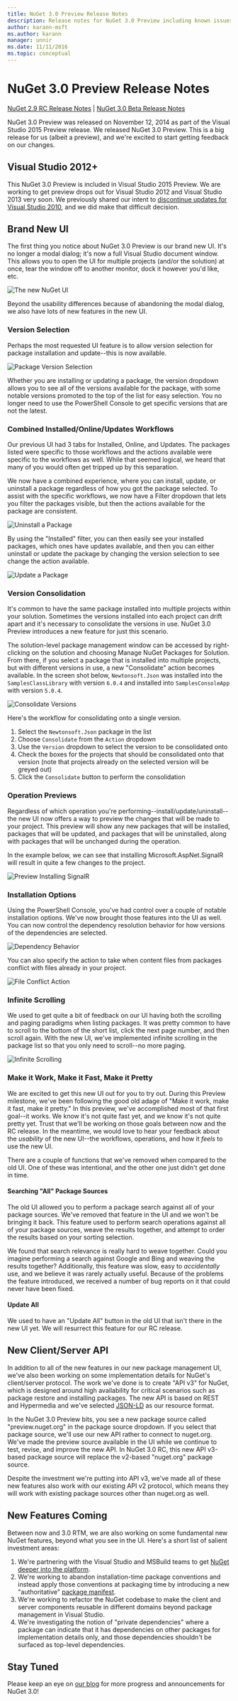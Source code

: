 ```yaml
---
title: NuGet 3.0 Preview Release Notes
description: Release notes for NuGet 3.0 Preview including known issues, bug fixes, added features, and DCRs.
author: karann-msft
ms.author: karann
manager: unnir
ms.date: 11/11/2016
ms.topic: conceptual
---
```


# NuGet 3.0 Preview Release Notes

[NuGet 2.9 RC Release Notes](../release-notes/nuget-2.9-rc.md) | [NuGet 3.0 Beta Release Notes](../release-notes/nuget-3.0-beta.md)

NuGet 3.0 Preview was released on November 12, 2014 as part of the Visual Studio 2015 Preview release. We released NuGet 3.0 Preview. This is a big release for us (albeit a preview), and we're excited to start getting feedback on our changes.

## Visual Studio 2012+

This NuGet 3.0 Preview is included in Visual Studio 2015 Preview. We are working to get preview drops out for Visual Studio 2012 and Visual Studio 2013 very soon. We previously shared our intent to [discontinue updates for Visual Studio 2010](http://blog.nuget.org/20141002/visual-studio-2010.html), and we did make that difficult decision.

## Brand New UI

The first thing you notice about NuGet 3.0 Preview is our brand new UI. It's no longer a modal dialog; it's now a full Visual Studio document window. This allows you to open the UI for multiple projects (and/or the solution) at once, tear the window off to another monitor, dock it however you'd like, etc.

![The new NuGet UI](./media/NuGet-3.0-Preview/new-ui.png)

Beyond the usability differences because of abandoning the modal dialog, we also have lots of new features in the new UI.

### Version Selection

Perhaps the most requested UI feature is to allow version selection for package installation and update--this is now available.

![Package Version Selection](./media/NuGet-3.0-Preview/version-selection.png)

Whether you are installing or updating a package, the version dropdown allows you to see all of the versions available for the package, with some notable versions promoted to the top of the list for easy selection. You no longer need to use the PowerShell Console to get specific versions that are not the latest.

### Combined Installed/Online/Updates Workflows

Our previous UI had 3 tabs for Installed, Online, and Updates. The packages listed were specific to those workflows and the actions available were specific to the workflows as well. While that seemed logical, we heard that many of you would often get tripped up by this separation.

We now have a combined experience, where you can install, update, or uninstall a package regardless of how you got the package selected. To assist with the specific workflows, we now have a Filter dropdown that lets you filter the packages visible, but then the actions available for the package are consistent.

![Uninstall a Package](./media/NuGet-3.0-Preview/uninstall-package.png)

By using the "Installed" filter, you can then easily see your installed packages, which ones have updates available, and then you can either uninstall or update the package by changing the version selection to see change the action available.

![Update a Package](./media/NuGet-3.0-Preview/update-package.png)

### Version Consolidation

It's common to have the same package installed into multiple projects within your solution. Sometimes the versions installed into each project can drift apart and it's necessary to consolidate the versions in use. NuGet 3.0 Preview introduces a new feature for just this scenario.

The solution-level package management window can be accessed by right-clicking on the solution and choosing Manage NuGet Packages for Solution. From there, if you select a package that is installed into multiple projects, but with different versions in use, a new "Consolidate" action becomes available. In the screen shot below, `Newtonsoft.Json` was installed into the `SamplesClassLibrary` with version `6.0.4` and installed into `SamplesConsoleApp` with version `5.0.4`.

![Consolidate Versions](./media/NuGet-3.0-Preview/consolidate.png)

Here's the workflow for consolidating onto a single version.

1. Select the `Newtonsoft.Json` package in the list
1. Choose `Consolidate` from the `Action` dropdown
1. Use the `Version` dropdown to select the version to be consolidated onto
1. Check the boxes for the projects that should be consolidated onto that version (note that projects already on the selected version will be greyed out)
1. Click the `Consolidate` button to perform the consolidation

### Operation Previews

Regardless of which operation you're performing--install/update/uninstall--the new UI now offers a way to preview the changes that will be made to your project. This preview will show any new packages that will be installed, packages that will be updated, and packages that will be uninstalled, along with packages that will be unchanged during the operation.

In the example below, we can see that installing Microsoft.AspNet.SignalR will result in quite a few changes to the project.

![Preview Installing SignalR](./media/NuGet-3.0-Preview/preview.png)

### Installation Options

Using the PowerShell Console, you've had control over a couple of notable installation options. We've now brought those features into the UI as well. You can now control the dependency resolution behavior for how versions of the dependencies are selected.

![Dependency Behavior](./media/NuGet-3.0-Preview/dependency-behavior.png)

You can also specify the action to take when content files from packages conflict with files already in your project.

![File Conflict Action](./media/NuGet-3.0-Preview/file-conflict-action.png)

### Infinite Scrolling

We used to get quite a bit of feedback on our UI having both the scrolling and paging paradigms when listing packages. It was pretty common to have to scroll to the bottom of the short list, click the next page number, and then scroll again. With the new UI, we've implemented infinite scrolling in the package list so that you only need to scroll--no more paging.

![Infinite Scrolling](./media/NuGet-3.0-Preview/infinite-scrolling.png)

### Make it Work, Make it Fast, Make it Pretty

We are excited to get this new UI out for you to try out. During this Preview milestone, we've been following the good old adage of "Make it work, make it fast, make it pretty." In this preview, we've accomplished most of that first goal--it works. We know it's not quite fast yet, and we know it's not quite pretty yet. Trust that we'll be working on those goals between now and the RC release. In the meantime, we would love to hear your feedback about the *usability* of the new UI--the workflows, operations, and how it *feels* to use the new UI.

There are a couple of functions that we've removed when compared to the old UI. One of these was intentional, and the other one just didn't get done in time.

#### Searching "All" Package Sources

The old UI allowed you to perform a package search against all of your package sources. We've removed that feature in the UI and we won't be bringing it back. This feature used to perform search operations against all of your package sources, weave the results together, and attempt to order the results based on your sorting selection.

We found that search relevance is really hard to weave together. Could you imagine performing a search against Google and Bing and weaving the results together? Additionally, this feature was slow, easy to *accidentally* use, and we believe it was rarely actually useful. Because of the problems the feature introduced, we received a number of bug reports on it that could never have been fixed.

#### Update All

We used to have an "Update All" button in the old UI that isn't there in the new UI yet. We will resurrect this feature for our RC release.

## New Client/Server API

In addition to all of the new features in our new package management UI, we've also been working on some implementation details for NuGet's client/server protocol. The work we've done is to create "API v3" for NuGet, which is designed around high availability for critical scenarios such as package restore and installing packages. The new API is based on REST and Hypermedia and we've selected [JSON-LD](http://json-ld.org) as our resource format.

In the NuGet 3.0 Preview bits, you see a new package source called "preview.nuget.org" in the package source dropdown. If you select that package source, we'll use our new API rather to connect to nuget.org. We've made the preview source available in the UI while we continue to test, revise, and improve the new API. In NuGet 3.0 RC, this new API v3-based package source will replace the v2-based "nuget.org" package source.

Despite the investment we're putting into API v3, we've made all of these new features also work with our existing API v2 protocol, which means they will work with existing package sources other than nuget.org as well.

## New Features Coming

Between now and 3.0 RTM, we are also working on some fundamental new NuGet features, beyond what you see in the UI. Here's a short list of salient investment areas:

1. We're partnering with the Visual Studio and MSBuild teams to get [NuGet deeper into the platform](http://blog.nuget.org/20141014/in-the-platform.html).
1. We're working to abandon installation-time package conventions and instead apply those conventions at packaging time by introducing a new "authoritative" [package manifest](http://blog.nuget.org/20141023/package-manifests.html).
1. We're working to refactor the NuGet codebase to make the client and server components reusable in different domains beyond package management in Visual Studio.
1. We're investigating the notion of "private dependencies" where a package can indicate that it has dependencies on other packages for implementation details only, and those dependencies shouldn't be surfaced as top-level dependencies.

## Stay Tuned

Please keep an eye on [our blog](http://blog.nuget.org) for more progress and announcements for NuGet 3.0!